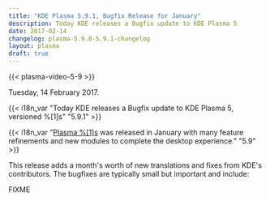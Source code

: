```yaml
---
title: "KDE Plasma 5.9.1, Bugfix Release for January"
description: Today KDE releases a Bugfix update to KDE Plasma 5
date: 2017-02-14
changelog: plasma-5.9.0-5.9.1-changelog
layout: plasma
draft: true
---
```


{{< plasma-video-5-9 >}}

Tuesday, 14 February 2017.

{{< i18n_var "Today KDE releases a Bugfix update to KDE Plasma 5, versioned %[1]s" "5.9.1" >}}

{{< i18n_var "[Plasma %[1]s](/announcements/plasma-%[1]s.0) was released in January with many feature refinements and new modules to complete the desktop experience." "5.9" >}}

This release adds a month's worth of new translations and fixes from KDE's contributors. The bugfixes are typically small but important and include:

FIXME
